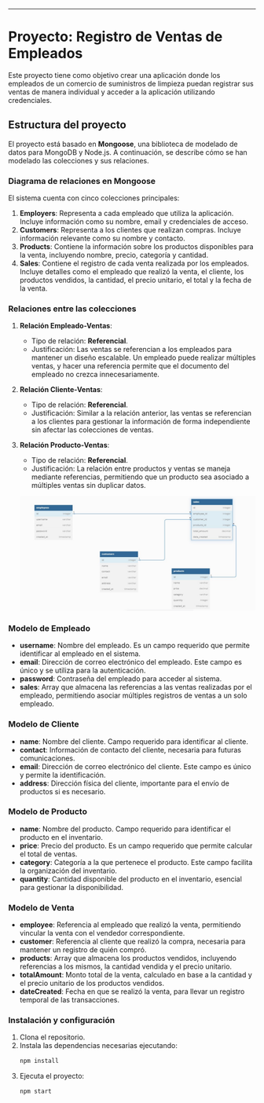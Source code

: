 
---

# Proyecto: Registro de Ventas de Empleados

Este proyecto tiene como objetivo crear una aplicación donde los empleados de un comercio de suministros de limpieza puedan registrar sus ventas de manera individual y acceder a la aplicación utilizando credenciales.

## Estructura del proyecto

El proyecto está basado en **Mongoose**, una biblioteca de modelado de datos para MongoDB y Node.js. A continuación, se describe cómo se han modelado las colecciones y sus relaciones.

### Diagrama de relaciones en Mongoose

El sistema cuenta con cinco colecciones principales:
1. **Employers**: Representa a cada empleado que utiliza la aplicación. Incluye información como su nombre, email y credenciales de acceso.
2. **Customers**: Representa a los clientes que realizan compras. Incluye información relevante como su nombre y contacto.
3. **Products**: Contiene la información sobre los productos disponibles para la venta, incluyendo nombre, precio, categoría y cantidad.
4. **Sales**: Contiene el registro de cada venta realizada por los empleados. Incluye detalles como el empleado que realizó la venta, el cliente, los productos vendidos, la cantidad, el precio unitario, el total y la fecha de la venta.

### Relaciones entre las colecciones

1. **Relación Empleado-Ventas**: 
   - Tipo de relación: **Referencial**.
   - Justificación: Las ventas se referencian a los empleados para mantener un diseño escalable. Un empleado puede realizar múltiples ventas, y hacer una referencia permite que el documento del empleado no crezca innecesariamente.

2. **Relación Cliente-Ventas**: 
   - Tipo de relación: **Referencial**.
   - Justificación: Similar a la relación anterior, las ventas se referencian a los clientes para gestionar la información de forma independiente sin afectar las colecciones de ventas.

3. **Relación Producto-Ventas**: 
   - Tipo de relación: **Referencial**.
   - Justificación: La relación entre productos y ventas se maneja mediante referencias, permitiendo que un producto sea asociado a múltiples ventas sin duplicar datos.

   ![Diagrama de la base de datos](src/img/grafico.jpg)

### Modelo de Empleado

- **username**: Nombre del empleado. Es un campo requerido que permite identificar al empleado en el sistema.
- **email**: Dirección de correo electrónico del empleado. Este campo es único y se utiliza para la autenticación.
- **password**: Contraseña del empleado para acceder al sistema.
- **sales**: Array que almacena las referencias a las ventas realizadas por el empleado, permitiendo asociar múltiples registros de ventas a un solo empleado.

### Modelo de Cliente

- **name**: Nombre del cliente. Campo requerido para identificar al cliente.
- **contact**: Información de contacto del cliente, necesaria para futuras comunicaciones.
- **email**: Dirección de correo electrónico del cliente. Este campo es único y permite la identificación.
- **address**: Dirección física del cliente, importante para el envío de productos si es necesario.

### Modelo de Producto

- **name**: Nombre del producto. Campo requerido para identificar el producto en el inventario.
- **price**: Precio del producto. Es un campo requerido que permite calcular el total de ventas.
- **category**: Categoría a la que pertenece el producto. Este campo facilita la organización del inventario.
- **quantity**: Cantidad disponible del producto en el inventario, esencial para gestionar la disponibilidad.

### Modelo de Venta

- **employee**: Referencia al empleado que realizó la venta, permitiendo vincular la venta con el vendedor correspondiente.
- **customer**: Referencia al cliente que realizó la compra, necesaria para mantener un registro de quién compró.
- **products**: Array que almacena los productos vendidos, incluyendo referencias a los mismos, la cantidad vendida y el precio unitario.
- **totalAmount**: Monto total de la venta, calculado en base a la cantidad y el precio unitario de los productos vendidos.
- **dateCreated**: Fecha en que se realizó la venta, para llevar un registro temporal de las transacciones.

### Instalación y configuración

1. Clona el repositorio.
2. Instala las dependencias necesarias ejecutando:
   ```bash
   npm install
   ```
3. Ejecuta el proyecto:
   ```bash
   npm start
   ```